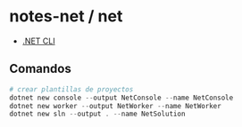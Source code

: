 # notes-net / net

- [.NET CLI](https://learn.microsoft.com/en-us/dotnet/core/tools/)

## Comandos

```powershell
# crear plantillas de proyectos
dotnet new console --output NetConsole --name NetConsole
dotnet new worker --output NetWorker --name NetWorker
dotnet new sln --output . --name NetSolution
```
